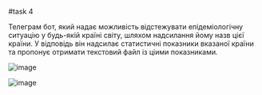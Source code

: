 #task 4

Телеграм бот, який надає можливість відстежувати епідеміологічну ситуацію у будь-якій країні світу, шляхом надсилання йому назв цієї країни.
У відповідь він надсилає статистичні показники вказаної країни та пропонує отримати текстовий файл із ціими показниками. 

![image](https://user-images.githubusercontent.com/48256242/123394236-93bfb000-d5a7-11eb-903f-c63c2929ce32.png)


![image](https://user-images.githubusercontent.com/48256242/123394102-6ecb3d00-d5a7-11eb-8e43-64c8fff1fd14.png)
